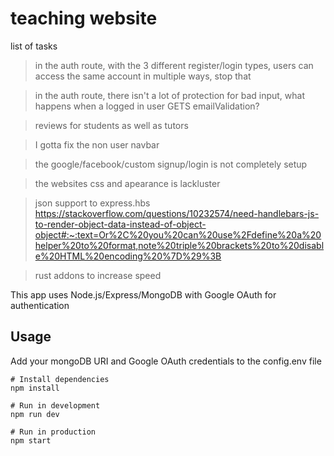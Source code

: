# teaching website


list of tasks
  >in the auth route, with the 3 different register/login types, users can access the same account in multiple ways, stop that

  >in the auth route, there isn't a lot of protection for bad input, what happens when a logged in user GETS emailValidation?

  >reviews for students as well as tutors

  >I gotta fix the non user navbar

  >the google/facebook/custom signup/login is not completely setup

  >the websites css and apearance is lackluster

  >json support to express.hbs
    https://stackoverflow.com/questions/10232574/need-handlebars-js-to-render-object-data-instead-of-object-object#:~:text=Or%2C%20you%20can%20use%2Fdefine%20a%20helper%20to%20format,note%20triple%20brackets%20to%20disable%20HTML%20encoding%20%7D%29%3B

  >rust addons to increase speed





This app uses Node.js/Express/MongoDB with Google OAuth for authentication

## Usage

Add your mongoDB URI and Google OAuth credentials to the config.env file

```
# Install dependencies
npm install

# Run in development
npm run dev

# Run in production
npm start
```

